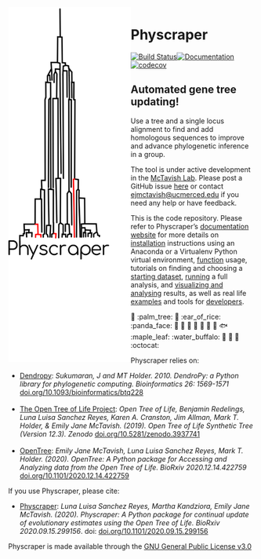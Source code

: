 
<!-- README.md is generated from README.Rmd; please edit the .Rmd file and then from R do rmarkdown::render("README.Rmd")-->

<img align="left" width="250" src="https://raw.githubusercontent.com/McTavishLab/physcraper/master/docs/physcraper-long.png">

# Physcraper

[![Build
Status](https://travis-ci.org/McTavishLab/physcraper.svg?branch=main)](https://travis-ci.org/McTavishLab/physcraper)[![Documentation](https://readthedocs.org/projects/physcraper/badge/?version=latest&style=flat)](https://physcraper.readthedocs.io/en/latest/)[![codecov](https://codecov.io/gh/McTavishLab/physcraper/branch/main/graph/badge.svg)](https://codecov.io/gh/McTavishLab/physcraper)

<p>

</p>

<p>

</p>

## Automated gene tree updating\!

Use a tree and a single locus alignment to find and add homologous
sequences to improve and advance phylogenetic inference in a group.

The tool is under active development in the [McTavish
Lab](https://mctavishlab.github.io/). Please post a GitHub issue
[here](https://github.com/McTavishLab/physcraper/issues) or contact
<ejmctavish@ucmerced.edu> if you need any help or have feedback.

This is the code repository. Please refer to Physcraper’s
[documentation website](https://physcraper.readthedocs.io/en/latest/)
for more details on
[installation](https://physcraper.readthedocs.io/en/latest/install.html)
instructions using an Anaconda or a Virtualenv Python virtual
environment,
[function](https://physcraper.readthedocs.io/en/latest/apidocs.html)
usage, tutorials on finding and choosing a [starting
dataset](https://physcraper.readthedocs.io/en/latest/find_trees.html),
[running](https://physcraper.readthedocs.io/en/latest/physcraper_run.html)
a full analysis, and [visualizing and
analysing](https://physcraper.readthedocs.io/en/latest/data_exploration.html)
results, as well as real life
[examples](https://physcraper.readthedocs.io/en/latest/examples.html)
and tools for
[developers](https://physcraper.readthedocs.io/en/latest/CONTRIBUTING.html).

:hamster: :palm\_tree: :frog: :ear\_of\_rice: :panda\_face: :tulip:
:octopus: :blossom: :whale: :mushroom: :ant: :cactus: :fish:
:maple\_leaf: :water\_buffalo: 🦠 :shell: :bug: :octocat:

Physcraper relies on:

  - [Dendropy](https://dendropy.org/primer/index.html): *Sukumaran, J
    and MT Holder. 2010. DendroPy: a Python library for phylogenetic
    computing. Bioinformatics 26: 1569-1571*
    [doi.org/10.1093/bioinformatics/btq228](https://doi.org/10.1093/bioinformatics/btq228)
    <br/><br/>
  - [The Open Tree of Life
    Project](https://tree.opentreeoflife.org/opentree/argus/opentree12.3@ott93302):
    *Open Tree of Life, Benjamin Redelings, Luna Luisa Sanchez Reyes,
    Karen A. Cranston, Jim Allman, Mark T. Holder, & Emily Jane
    McTavish. (2019). Open Tree of Life Synthetic Tree (Version 12.3).
    Zenodo*
    [doi.org/10.5281/zenodo.3937741](https://doi.org/10.5281/zenodo.3937741)
    <br/><br/>
  - [OpenTree](https://github.com/OpenTreeOfLife/python-opentree):
    *Emily Jane McTavish, Luna Luisa Sanchez Reyes, Mark T. Holder.
    (2020). OpenTree: A Python package for Accessing and Analyzing data
    from the Open Tree of Life. BioRxiv 2020.12.14.422759*
    [doi.org/10.1101/2020.12.14.422759](https://doi.org/10.1101/2020.12.14.422759)

If you use Physcraper, please cite:

  - [Physcraper](https://www.biorxiv.org/content/10.1101/2020.09.15.299156v1.abstract):
    *Luna Luisa Sanchez Reyes, Martha Kandziora, Emily Jane McTavish.
    (2020). Physcraper: A Python package for continual update of
    evolutionary estimates using the Open Tree of Life. BioRxiv
    2020.09.15.299156*. doi:
    [doi.org/10.1101/2020.09.15.299156](https://doi.org/10.1101/2020.09.15.299156)

Physcraper is made available through the [GNU General Public License
v3.0](https://github.com/McTavishLab/physcraper/blob/main/LICENSE)
